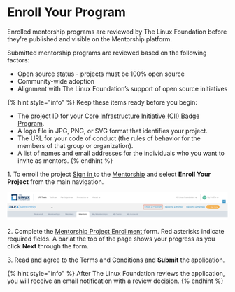 # Enroll Your Program

Enrolled mentorship programs are reviewed by The Linux Foundation before they're published and visible on the Mentorship platform.&#x20;

Submitted mentorship programs are reviewed based on the following factors:&#x20;

* Open source status - projects must be 100% open source&#x20;
* Community-wide adoption
* Alignment with The Linux Foundation’s support of open source initiatives

{% hint style="info" %}
Keep these items ready before you begin:

* The project ID for your [Core Infrastructure Initiative (CII) Badge Program](https://www.coreinfrastructure.org/programs/badge-program/).
* A logo file in JPG, PNG, or SVG format that identifies your project.
* The URL for your code of conduct (the rules of behavior for the members of that group or organization).
* A list of names and email addresses for the individuals who you want to invite as mentors.
{% endhint %}

1\. To enroll the project [Sign in ](../../../sso/sign-in/)to the [Mentorship](https://mentorship.lfx.linuxfoundation.org) and select **Enroll Your Project** from the main navigation.&#x20;

![](<../../../.gitbook/assets/Enroll Your Program.png>)

2\. Complete the [Mentorship Project Enrollment ](mentorship-project-enrollment-form.md)form. Red asterisks indicate required fields. A bar at the top of the page shows your progress as you click **Next** through the form.

3\. Read and agree to the Terms and Conditions and **Submit** the application.\
&#x20; &#x20;

{% hint style="info" %}
After The Linux Foundation reviews the application, you will receive an email notification with a review decision.&#x20;
{% endhint %}
